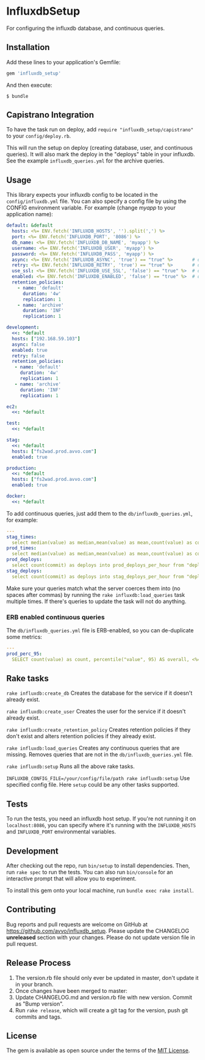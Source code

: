 # InfluxdbSetup

For configuring the influxdb database, and continuous queries.

## Installation

Add these lines to your application's Gemfile:

```ruby
gem 'influxdb_setup'
```

And then execute:

    $ bundle

## Capistrano Integration

To have the task run on deploy, add `require "influxdb_setup/capistrano"` to
your `config/deploy.rb`.

This will run the setup on deploy (creating database, user, and
continuous queries). It will also mark the deploy in the "deploys" table in
your influxdb. See the example `influxdb_queries.yml` for the archive queries.

## Usage

This library expects your influxdb config to be located in the
`config/influxdb.yml` file. You can also specify a config file
by using the CONFIG environment variable. For example (change
*myapp* to your application
name):

```yaml
default: &default
  hosts: <%= ENV.fetch('INFLUXDB_HOSTS', '').split(',') %>
  port: <%= ENV.fetch('INFLUXDB_PORT', '8086') %>
  db_name: <%= ENV.fetch('INFLUXDB_DB_NAME', 'myapp') %>
  username: <%= ENV.fetch('INFLUXDB_USER', 'myapp') %>
  password: <%= ENV.fetch('INFLUXDB_PASS', 'myapp') %>
  async: <%= ENV.fetch('INFLUXDB_ASYNC', 'true') == "true" %>       # default true
  retry: <%= ENV.fetch('INFLUXDB_RETRY', 'true') == "true" %>       # default true
  use_ssl: <%= ENV.fetch('INFLUXDB_USE_SSL', 'false') == "true" %>  # default false
  enabled: <%= ENV.fetch('INFLUXDB_ENABLED', 'false') == "true" %>  # default false
  retention_policies:
    - name: 'default'
      duration: '4w'
      replication: 1
    - name: 'archive'
      duration: 'INF'
      replication: 1

development:
  <<: *default
  hosts: ["192.168.59.103"]
  async: false
  enabled: true
  retry: false
  retention_policies:
   - name: 'default'
     duration: '4w'
     replication: 1
   - name: 'archive'
     duration: 'INF'
     replication: 1

ec2:
  <<: *default

test:
  <<: *default

stag:
  <<: *default
  hosts: ["fs2wad.prod.avvo.com"]
  enabled: true

production:
  <<: *default
  hosts: ["fs2wad.prod.avvo.com"]
  enabled: true

docker:
  <<: *default
```

To add continuous queries, just add them to the `db/influxdb_queries.yml`, for
example:

```yaml
---
stag_times:
  select median(value) as median,mean(value) as mean,count(value) as count into one_hour_stag_response_times from "response_times" where rails_env='stag' group by time(1h)
prod_times:
  select median(value) as median,mean(value) as mean,count(value) as count into one_hour_prod_response_times from "response_times" where rails_env='production' group by time(1h)
prod_deploys:
  select count(commit) as deploys into prod_deploys_per_hour from "deploys" where rails_env='production' group by time(1h)
stag_deploys:
  select count(commit) as deploys into stag_deploys_per_hour from "deploys" where rails_env='stag' group by time(1h)
```

Make sure your queries match what the server coerces them into (no spaces
after commas) by running the `rake influxdb:load_queries` task multiple times.
If there's queries to update the task will not do anything.

### ERB enabled continuous queries

The `db/influxdb_queries.yml` file is ERB-enabled, so you can de-duplicate some
metrics:

```yaml
---
prod_perc_95:
  SELECT count(value) as count, percentile("value", 95) AS overall, <%= %w[cache db].map {|name| "percentile(\"#{name}\", 95) AS #{name}" } %> INTO prod_perc_95 FROM "response_times" WHERE "rails_env"='production' GROUP BY time(30m)
```

## Rake tasks

`rake influxdb:create_db`
Creates the database for the service if it doesn't already exist.

`rake influxdb:create_user`
Creates the user for the service if it doesn't already exist.

`rake influxdb:create_retention_policy`
Creates retention policies if they don't exist and alters retention policies if they already exist.

`rake influxdb:load_queries`
Creates any continuous queries that are missing. Removes queries that are not
in the `db/influxdb_queries.yml` file.

`rake influxdb:setup`
Runs all the above rake tasks.

`INFLUXDB_CONFIG_FILE=/your/config/file/path rake influxdb:setup`
Use specified config file. Here ```setup``` could be any other tasks supported.

## Tests

To run the tests, you need an influxdb host setup. If you're not running it on
`localhost:8086`, you can specify where it's running with the `INFLUXDB_HOSTS`
and `INFLUXDB_PORT` environmental variables.

## Development

After checking out the repo, run `bin/setup` to install dependencies. Then, run
`rake spec` to run the tests. You can also run `bin/console` for an interactive
prompt that will allow you to experiment.

To install this gem onto your local machine, run `bundle exec rake install`.

## Contributing

Bug reports and pull requests are welcome on GitHub at
https://github.com/avvo/influxdb_setup. Please update the CHANGELOG
**unreleased** section with your changes. Please do not update version file in
pull request.

## Release Process

1. The version.rb file should only ever be updated in master, don't update it in your branch.
2. Once changes have been merged to master:
3. Update CHANGELOG.md and version.rb file with new version. Commit as "Bump version".
4. Run `rake release`, which will create a git tag for the version, push git commits and tags.

## License

The gem is available as open source under the terms of the
[MIT License](http://opensource.org/licenses/MIT).

